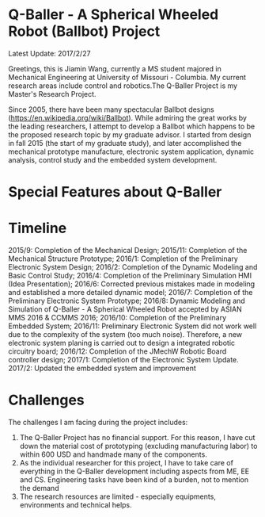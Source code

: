 # Q-Baller - A Spherical Wheeled Robot (Ballbot) Project
Latest Update: 2017/2/27

Greetings, this is Jiamin Wang, currently a MS student majored in Mechanical Engineering at University of Missouri - Columbia. My current research areas include control and robotics.The Q-Baller Project is my Master's Research Project.

Since 2005, there have been many spectacular Ballbot designs (https://en.wikipedia.org/wiki/Ballbot). While admiring the great works by the leading researchers, I attempt to develop a Ballbot which happens to be the proposed research topic by my graduate advisor. I started from design in fall 2015 (the start of my graduate study), and later accomplished the mechanical prototype manufacture, electronic system application, dynamic analysis, control study and the embedded system development.

# Special Features about Q-Baller

# Timeline
2015/9: Completion of the Mechanical Design;
2015/11: Completion of the Mechanical Structure Prototype;
2016/1: Completion of the Preliminary Electronic System Design;
2016/2: Completion of the Dynamic Modeling and Basic Control Study;
2016/4: Completion of the Preliminary Simulation HMI (Idea Presentation);
2016/6: Corrected previous mistakes made in modeling and established a more detailed dynamic model;
2016/7: Completion of the Preliminary Electronic System Prototype;
2016/8: Dynamic Modeling and Simulation of Q-Baller - A Spherical Wheeled Robot accepted by ASIAN MMS 2016 & CCMMS 2016;
2016/10: Completion of the Preliminary Embedded System;
2016/11: Preliminary Electronic System did not work well due to the complexity of the system (too much noise). Therefore, a new electronic system planing is carried out to design a integrated robotic circuitry board;
2016/12: Completion of the JMechW Robotic Board controller design;
2017/1: Completion of the Electronic System Update.
2017/2: Updated the embedded system and improvement

# Challenges
The challenges I am facing during the project includes:

1. The Q-Baller Project has no financial support. For this reason, I have cut down the material cost of prototyping (excluding manufacturing labor) to within 600 USD and handmade many of the components.
2. As the individual researcher for this project, I have to take care of everything in the Q-Baller development including aspects from ME, EE and CS. Engineering tasks have been kind of a burden, not to mention the demand
3. The research resources are limited - especially equipments, environments and technical helps. 
